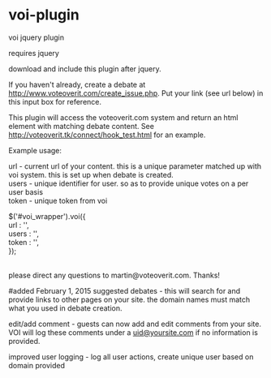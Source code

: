 voi-plugin
==========

voi jquery plugin

requires jquery

download and include this plugin after jquery.

If you haven't already, create a debate at http://www.voteoverit.com/create_issue.php. Put your link (see url below) in this input box for reference.<br/>

This plugin will access the voteoverit.com system and return an html element with matching debate content. See http://voteoverit.tk/connect/hook_test.html for an example.<br/>

Example usage:

url - current url of your content. this is a unique parameter matched up with voi system. this is set up when debate is created. <br/>
users - unique identifier for user. so as to provide unique votes on a per user basis<br/>
token - unique token from voi<br/>

$('#voi_wrapper').voi({<br/>
    	url       : '',<br/>
    	users       : '',<br/>
    	token  : '', <br />
	});

<br/>
please direct any questions to martin@voteoverit.com. Thanks!

#added February 1, 2015
suggested debates - this will search for and provide links to other pages on your site. the domain names must match what you used in debate creation. 

edit/add comment - guests can now add and edit comments from your site. VOI will log these comments under a uid@yoursite.com if no information is provided.

improved user logging - log all user actions, create unique user based on domain provided
